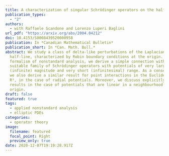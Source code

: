 ```yaml
---
title: A characterization of singular Schrödinger operators on the half-line
publication_types:
  - "2"
authors:
  - with Raffaele Scandone and Lorenzo Luperi Baglini
url_pdf: "https://arxiv.org/abs/2004.04212"
doi: 10.4153/S0008439520000958
publication: In *Canadian Mathematical Bulletin*
publication_short: In *Can. Math. Bull.*
abstract: We study a class of delta-like perturbations of the Laplacian on the
  half-line, characterized by Robin boundary conditions at the origin. Using the
  formalism of nonstandard analysis, we derive a simple connection with a
  suitable family of Schrödinger operators with potentials of very large
  (infinite) magnitude and very short (infinitesimal) range. As a consequence,
  we also derive a similar result for point interactions in the Euclidean space
  R³, in the case of radial potentials. Moreover, we discuss explicitly our
  results in the case of potentials that are linear in a neighbourhood of the
  origin.
draft: false
featured: true
tags:
  - applied nonstandard analysis
  - elliptic PDEs
categories:
  - operator theory
image:
  filename: featured
  focal_point: Right
  preview_only: true
date: 2020-12-07T19:19:28.917Z
---
```

